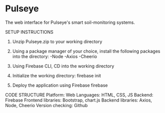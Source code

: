 # Pulseye
The web interface for Pulseye's smart soil-monitoring systems.

SETUP INSTRUCTIONS
1. Unzip Pulseye.zip to your working directory

2. Using a package manager of your choice, install the following packages into the directory:
	-Node
	-Axios
	-Cheerio

3. Using Firebase CLI, CD into the working directory

4. Initialize the working directory:
	firebase init

5. Deploy the application using Firebase
	firebase



CODE STRUCTURE
Platform:		Web
Languages:		HTML, CSS, JS
Backend:		Firebase
Frontend libraries:	Bootstrap, chart.js
Backend libraries:	Axios, Node, Cheerio
Version checking:	Github
